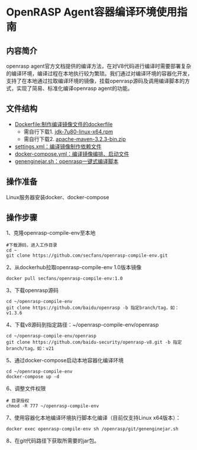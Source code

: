# OpenRASP Agent容器编译环境使用指南

## 内容简介

openrasp agent官方文档提供的编译方法，在对V8代码进行编译时需要部署复杂的编译环境，编译过程在本地执行较为繁琐。我们通过对编译环境的容器化开发，支持了在本地通过拉取编译环境的镜像，挂载openrasp源码及调用编译脚本的方式，实现了简易、标准化编译openrasp agent的功能。

## 文件结构
- [Dockerfile:制作编译镜像文件的dockerfile](Dockerfile)
  - 需自行下载1. [jdk-7u80-linux-x64.rpm](https://www.oracle.com/java/technologies/javase/javase7-archive-downloads.html)
  - 需自行下载2. [apache-maven-3.2.3-bin.zip](https://repo.maven.apache.org/maven2/org/apache/maven/apache-maven/3.2.3/apache-maven-3.2.3-bin.zip)
- [settings.xml：编译镜像制作依赖文件](settings.xml)
- [docker-compose.yml：编译镜像编排、启动文件](docker-compose.yml)
- [genenginejar.sh：openrasp一键式编译脚本](genenginejar.sh)



## 操作准备
Linux服务器安装docker、docker-compose

## 操作步骤

1、克隆openrasp-compile-env至本地

```
#下载源码，进入工作目录
cd ~
git clone https://github.com/secfans/openrasp-compile-env.git
```

2、从dockerhub拉取openrasp-compile-env 1.0版本镜像

```
docker pull secfans/openrasp-compile-env:1.0
```

3、下载openrasp源码

```
cd ~/openrasp-compile-env
git clone https://github.com/baidu/openrasp -b 指定branch/tag，如：v1.3.6
```

4、下载v8源码到指定路径：~/openrasp-compile-env/openrasp

```
cd ~/openrasp-compile-env/openrasp
git clone https://github.com/baidu-security/openrasp-v8.git -b 指定branch/tag，如：v21
```

5、通过docker-compose启动本地容器化编译环境

```
cd ~/openrasp-compile-env
docker-compose up -d
```

6、调整文件权限

```
# 目录授权
chmod -R 777 ~/openrasp-compile-env
```

7、使用容器化本地编译环境执行脚本化编译（目前仅支持Linux x64版本）：

```
docker exec openrasp-compile-env sh /openrasp/git/genenginejar.sh
```

8、在git代码路径下获取所需要的jar包。

